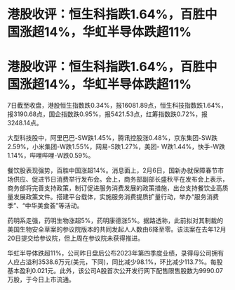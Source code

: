 # 港股收评：恒生科指跌1.64%，百胜中国涨超14%，华虹半导体跌超11%

# 港股收评：恒生科指跌1.64%，百胜中国涨超14%，华虹半导体跌超11%

7日截至收盘，港股恒生指数跌0.34%，报16081.89点，恒生科技指数跌1.64%，报3190.68点，国企指数跌0.95%，报5421.53点，红筹指数跌0.72%，报3248.14点。

大型科技股中，阿里巴巴-SW跌1.45%，腾讯控股涨0.48%，京东集团-SW跌2.59%，小米集团-W跌1.55%，网易-S跌1.27%，美团-
W跌1.44%，快手-W跌1.14%，哔哩哔哩-W跌0.59%。

餐饮股表现强势，百胜中国涨超14%。消息面上，2月6日，国新办就保障春节市场供应、促进节日消费举行发布会。会上，商务部副部长盛秋平在发布会上表示，商务部将完善支持政策，制订促进服务消费发展的政策措施，出台支持餐饮业高质量发展政策文件。搭建平台载体，实施服务消费提质扩量行动，举办“服务消费季”、“中华美食荟”等活动。

药明系走强，药明生物涨超5%，药明康德涨5%。据路透称，此前拟对其制裁的美国生物安全草案的参议院版本的共同发起人人数由6降至零。该法案在去年12月20日提交给参议院，但上周在参议院未获得推进。

华虹半导体跌超11%，公司昨日盘后公布2023年第四季度业绩，录得母公司拥有人应占溢利3538.6万元(美元，下同)，同比减少98.1%，环比减少113.7%。每股基本盈利0.021元。此外，该公司A股首次公开发行网下配售限售股数为9990.07万股，于今日上市流通。

